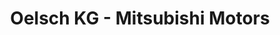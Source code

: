 ---
title: "Oelsch KG - Mitsubishi Motors"
url: /traitsching/oelsch-kg-mitsubishi-motors-bachstrasse/
shop: Autohaus
---